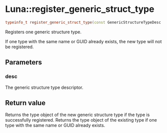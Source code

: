 # Luna::register_generic_struct_type

```c++
typeinfo_t register_generic_struct_type(const GenericStructureTypeDesc &desc)
```

Registers one generic structure type. 

If one type with the same name or GUID already exists, the new type will not be registered. 

## Parameters
### desc
The generic structure type descriptor. 

## Return value
Returns the type object of the new generic structure type if the type is successfully registered. Returns the type object of the existing type if one type with the same name or GUID already exists. 

